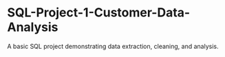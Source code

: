 # SQL-Project-1-Customer-Data-Analysis
A basic SQL project demonstrating data extraction, cleaning, and analysis.
